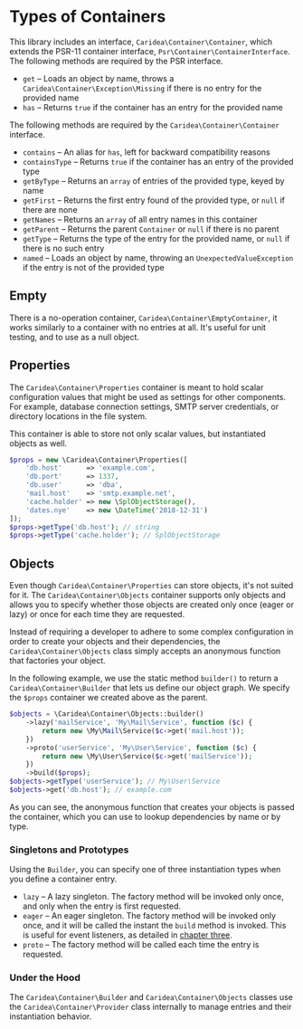 # Types of Containers

This library includes an interface, `Caridea\Container\Container`, which extends the PSR-11 container interface, `Psr\Container\ContainerInterface`. The following methods are required by the PSR interface.

* `get` – Loads an object by name, throws a `Caridea\Container\Exception\Missing` if there is no entry for the provided name
* `has` – Returns `true` if the container has an entry for the provided name

The following methods are required by the `Caridea\Container\Container` interface.

* `contains` – An alias for `has`, left for backward compatibility reasons
* `containsType` – Returns `true` if the container has an entry of the provided type
* `getByType` – Returns an `array` of entries of the provided type, keyed by name
* `getFirst` – Returns the first entry found of the provided type, or `null` if there are none
* `getNames` – Returns an `array` of all entry names in this container
* `getParent` – Returns the parent `Container` or `null` if there is no parent
* `getType` – Returns the type of the entry for the provided name, or `null` if there is no such entry
* `named` – Loads an object by name, throwing an `UnexpectedValueException` if the entry is not of the provided type

## Empty

There is a no-operation container, `Caridea\Container\EmptyContainer`, it works similarly to a container with no entries at all. It's useful for unit testing, and to use as a null object.

## Properties

The `Caridea\Container\Properties` container is meant to hold scalar configuration values that might be used as settings for other components. For example, database connection settings, SMTP server credentials, or directory locations in the file system.

This container is able to store not only scalar values, but instantiated objects as well.

```php
$props = new \Caridea\Container\Properties([
    'db.host'      => 'example.com',
    'db.port'      => 1337,
    'db.user'      => 'dba',
    'mail.host'    => 'smtp.example.net',
    'cache.holder' => new \SplObjectStorage(),
    'dates.nye'    => new \DateTime('2018-12-31')
]);
$props->getType('db.host'); // string
$props->getType('cache.holder'); // SplObjectStorage
```

## Objects

Even though `Caridea\Container\Properties` can store objects, it's not suited for it. The `Caridea\Container\Objects` container supports only objects and allows you to specify whether those objects are created only once (eager or lazy) or once for each time they are requested.

Instead of requiring a developer to adhere to some complex configuration in order to create your objects and their dependencies, the `Caridea\Container\Objects` class simply accepts an anonymous function that factories your object.

In the following example, we use the static method `builder()` to return a `Caridea\Container\Builder` that lets us define our object graph. We specify the `$props` container we created above as the parent.

```php
$objects = \Caridea\Container\Objects::builder()
    ->lazy('mailService', 'My\Mail\Service', function ($c) {
        return new \My\Mail\Service($c->get('mail.host'));
    })
    ->proto('userService', 'My\User\Service', function ($c) {
        return new \My\User\Service($c->get('mailService'));
    })
    ->build($props);
$objects->getType('userService'); // My\User\Service
$objects->get('db.host'); // example.com
```

As you can see, the anonymous function that creates your objects is passed the container, which you can use to lookup dependencies by name or by type.

### Singletons and Prototypes

Using the `Builder`, you can specify one of three instantiation types when you define a container entry.

* `lazy` – A lazy singleton. The factory method will be invoked only once, and only when the entry is first requested.
* `eager` – An eager singleton. The factory method will be invoked only once, and it will be called the instant the `build` method is invoked. This is useful for event listeners, as detailed in [chapter three](03-events.md).
* `proto` – The factory method will be called each time the entry is requested.

### Under the Hood

The `Caridea\Container\Builder` and `Caridea\Container\Objects` classes use the `Caridea\Container\Provider` class internally to manage entries and their instantiation behavior.
